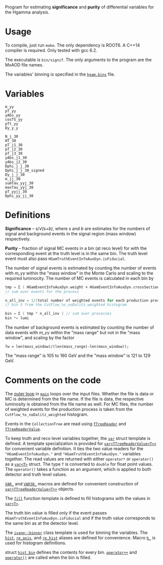 Program for estimating __significance__ and __purity__ of differential
variables for the Hgamma analysis.

# Usage
To compile, just run `make`.
The only dependency is ROOT6.
A C++14 compiler is required. Only tested with gcc 6.2.

The executable is `bin/signif`.
The only arguments to the program are the MxAOD file names.

The variables' binning is specified in the [`hgam.bins`](hgam.bins) file.

# Variables
    m_yy
    pT_yy
    yAbs_yy
    cosTS_yy
    pTt_yy
    Dy_y_y

    N_j_30
    HT_30
    pT_j1_30
    pT_j2_30
    pT_j3_30
    yAbs_j1_30
    yAbs_j2_30
    Dphi_j_j_30
    Dphi_j_j_30_signed
    Dy_j_j_30
    m_jj_30
    sumTau_yyj_30
    maxTau_yyj_30
    pT_yyjj_30
    Dphi_yy_jj_30

# Definitions

**Significance** – _s/√(s+b)_, where _s_ and _b_ are estimates for the numbers
of signal and background events in the signal region (mass window)
respectively.

**Purity** – fraction of signal MC events in a bin (at reco level) for with the
corresponding event at the truth level is in the same bin. The truth level
event must also pass `HGamTruthEventInfoAuxDyn.isFiducial`.

The number of signal events is estimated by counting the number of events with
*m_γγ* within the "mass window" in the Monte Carlo and scaling to the required
luminocity.
The number of MC events is calculated in each bin by
```c++
tmp = Σ ( HGamEventInfoAuxDyn.weight × HGamEventInfoAuxDyn.crossSectionBRfilterEff )
// sum over events for the process

n_all_inv = 1/(total number of weighted events for each production process)
// bin 3 from the CutFlow_%s_noDalitz_weighted histogram

bin = Σ ( tmp * n_all_inv ) // sum over processes
bin *= lumi
```

The number of background events is estimated by counting the number of data
events with *m_γγ* within the "mass range" but not in the "mass window", and
scaling by the factor
```
fw = len(mass_window)/(len(mass_range)-len(mass_window));
```

The "mass range" is 105 to 160 GeV and the "mass window" is 121 to 129 GeV.

# Comments on the code

The [outer loop][L193] in [`main`][L161] loops over the input files. Whether
the file is data or MC is determined from the file name.
If the file is data, the respective luminosity is obtained from the file name
as well.
For MC files, the number of weighted events for the production process is taken
from the `CutFlow_%s_noDalitz_weighted` histogram.

Events in the `CollectionTree` are read using
[`TTreeReader`](https://root.cern.ch/doc/master/classTTreeReader.html)
and
[`TTreeReaderValue`](https://root.cern.ch/doc/master/classTTreeReaderValue.html).

To keep truth and reco level variables together, the [`var`][L121] struct
template is defined. A template specialization is provided for
[`var<TTreeReaderValue<T>>`][L128] for convenient variable definition. It ties
the two value readers for the `"HGamEventInfoAuxDyn."` and
`"HGamTruthEventInfoAuxDyn."` variables together.  The read values are returned
with either `operator*` or `operator()` as a [`var<T>`][L121] struct. The type
`T` is converted to `double` for float point values.  The `operator()` takes a
function as an argument, which is applied to both detector and truth level
values.

[`VAR_`][L243] and [`VAR30_`][L243] macros are defined for convenient
construction of [`var<TTreeReaderValue<T>>`][L128] objects.

The [`fill`][L150] function template is defined to fill histograms with the
values in [`var<T>`][L121].

The truth bin value is filled only if the event passes
`HGamTruthEventInfoAuxDyn.isFiducial`
and if the truth value corresponds to the same bin as at the detector level.

The [`ivanp::binner`](src/binner.hh) class template is used for binning the
variables. The [`hist`][L86], [`re_axis`][L89], and [`re_hist`][L91] aliases
are defined for convenience.
Macro [`h_`][L169] is used for histogram definitions.

struct [`hist_bin`][L33] defines the contents for every bin.
[`operator++`][L47] and [`operator()`][L51] are called when the bin is filled.

[L33]: https://github.com/ivankp/signif3/blob/3adbe10abc6832257898a604bf098f47dfcea098/src/signif.cc#L33
[L47]: https://github.com/ivankp/signif3/blob/3adbe10abc6832257898a604bf098f47dfcea098/src/signif.cc#L47
[L51]: https://github.com/ivankp/signif3/blob/3adbe10abc6832257898a604bf098f47dfcea098/src/signif.cc#L51
[L86]: https://github.com/ivankp/signif3/blob/3adbe10abc6832257898a604bf098f47dfcea098/src/signif.cc#L86
[L89]: https://github.com/ivankp/signif3/blob/3adbe10abc6832257898a604bf098f47dfcea098/src/signif.cc#L89
[L91]: https://github.com/ivankp/signif3/blob/3adbe10abc6832257898a604bf098f47dfcea098/src/signif.cc#L91
[L121]: https://github.com/ivankp/signif3/blob/3adbe10abc6832257898a604bf098f47dfcea098/src/signif.cc#L121
[L128]: https://github.com/ivankp/signif3/blob/3adbe10abc6832257898a604bf098f47dfcea098/src/signif.cc#L128
[L150]: https://github.com/ivankp/signif3/blob/3adbe10abc6832257898a604bf098f47dfcea098/src/signif.cc#L150
[L161]: https://github.com/ivankp/signif3/blob/3adbe10abc6832257898a604bf098f47dfcea098/src/signif.cc#L161
[L169]: https://github.com/ivankp/signif3/blob/3adbe10abc6832257898a604bf098f47dfcea098/src/signif.cc#L169
[L193]: https://github.com/ivankp/signif3/blob/3adbe10abc6832257898a604bf098f47dfcea098/src/signif.cc#L193
[L243]: https://github.com/ivankp/signif3/blob/3adbe10abc6832257898a604bf098f47dfcea098/src/signif.cc#L243
